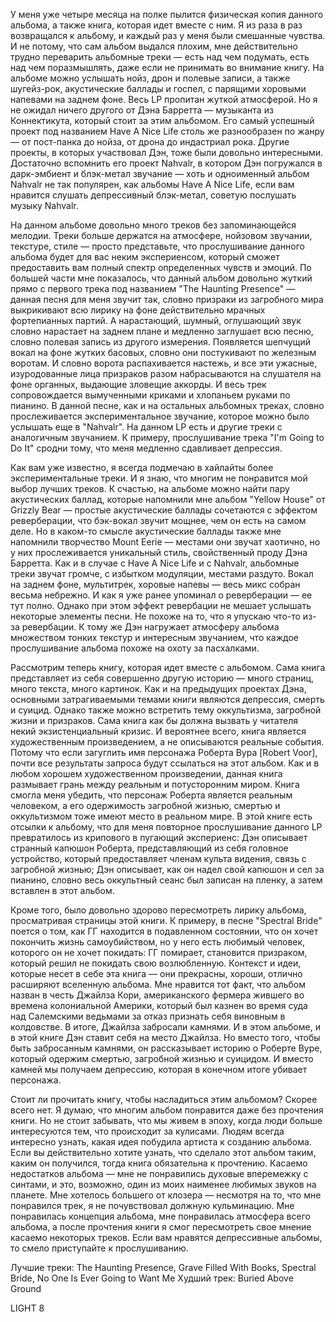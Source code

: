 У меня уже четыре месяца на полке пылится физическая копия данного альбома, а также книга, которая идет вместе с ним. Я из раза в раз возвращался к альбому, и каждый раз у меня были смешанные чувства. И не потому, что сам альбом выдался плохим, мне действительно трудно переварить альбомные треки — есть над чем подумать, есть над чем поразмышлять, даже если не принимать во внимание книгу. На альбоме можно услышать нойз, дрон и полевые записи, а также шугейз-рок, акустические баллады и госпел, с парящими хоровыми напевами на заднем фоне. Весь LP пропитан жуткой атмосферой. Но я не ожидал ничего другого от Дэна Барретта — музыканта из Коннектикута, который стоит за этим альбомом. Его самый успешный проект под названием Have A Nice Life столь же разнообразен по жанру — от пост-панка до нойза, от дрона до индастриал рока. Другие проекты, в которых участвовал Дэн, тоже были довольно интересными. Достаточно вспомнить его проект Nahvalr, в котором Дэн погружался в дарк-эмбиент и блэк-метал звучание — хоть и одноименный альбом Nahvalr не так популярен, как альбомы Have A Nice Life, если вам нравится слушать депрессивный блэк-метал, советую послушать музыку Nahvalr.

На данном альбоме довольно много треков без запоминающейся мелодии. Треки больше держатся на атмосфере, нойзовом звучании, текстуре, стиле — просто представьте, что прослушивание данного альбома будет для вас неким экспериенсом, который сможет предоставить вам полный спектр определенных чувств и эмоций. По большей части мне показалось, что данный альбом довольно жуткий прямо с первого трека под названием "The Haunting Presence" — данная песня для меня звучит так, словно призраки из загробного мира выкрикивают всю лирику на фоне действительно мрачных фортепианных партий. А нарастающий, шумный, оглушающий звук словно нарастает на заднем плане и медленно заглушает всю песню, словно полевая запись из другого измерения. Появляется шепчущий вокал на фоне жутких басовых, словно они постукивают по железным воротам. И словно ворота распахивается настежь, и все эти ужасные, изуродованные лица призраков разом набрасываются на слушателя на фоне органных, выдающие зловещие аккорды. И весь трек сопровождается вымученными криками и хлопаньем руками по пианино. В данной песне, как и на остальных альбомных треках, словно прослеживается экспериментальное звучание, которое можно было услышать еще в "Nahvalr". На данном LP есть и другие треки с аналогичным звучанием. К примеру, прослушивание трека "I'm Going to Do It" сродни тому, что меня медленно сдавливает депрессия.

Как вам уже известно, я всегда подмечаю в хайлайты более экспериментальные треки. И я знаю, что многим не понравится мой выбор лучших треков. К счастью, на альбоме можно найти пару акустических баллад, которые напомнили мне альбом "Yellow House" от Grizzly Bear — простые акустические баллады сочетаются с эффектом реверберации, что бэк-вокал звучит мощнее, чем он есть на самом деле. Но в каком-то смысле акустические баллады также мне напомнили творчество Mount Eerie — местами они звучат хаотично, но у них прослеживается уникальный стиль, свойственный проду Дэна Барретта. Как и в случае с Have A Nice Life и с Nahvalr, альбомные треки звучат громче, с избытком модуляции, местами раздуто. Вокал на заднем фоне, мультитрек, хоровые напевы — весь микс собран весьма небрежно. И как я уже ранее упоминал о реверберации — ее тут полно. Однако при этом эффект ревербации не мешает услышать некоторые элементы песни. Не похоже на то, что я упускаю что-то из-за ревербации. К тому же Дэн нагружает атмосферу альбома множеством тонких текстур и интересным звучанием, что каждое прослушивание альбома похоже на охоту за пасхалками.

Рассмотрим теперь книгу, которая идет вместе с альбомом. Сама книга представляет из себя совершенно другую историю — много страниц, много текста, много картинок. Как и на предыдущих проектах Дэна, основными затрагиваемыми темами книги являются депрессия, смерть и суицид. Однако также можно встретить тему оккультизма, загробной жизни и призраков. Сама книга как бы должна вызвать у читателя некий экзистенциальный кризис. И вероятнее всего, книга является художественным произведением, а не описываются реальные события. Потому что если загуглить имя персонажа Роберта Вура [Robert Voor], почти все результаты запроса будут ссылаться на этот альбом. Как и в любом хорошем художественном произведении, данная книга размывает грань между реальным и потусторонним миром. Книга смогла меня убедить, что персонаж Роберта является реальным человеком, а его одержимость загробной жизнью, смертью и оккультизмом тоже имеют место в реальном мире. В этой книге есть отсылки к альбому, что для меня повторное прослушивание данного LP превратилось из крипового в пугающий экспериенс: Дэн описывает странный капюшон Роберта, представляющий из себя головное устройство, который предоставляет членам культа видения, связь с загробной жизнью; Дэн описывает, как он надел свой капюшон и сел за пианино, словно весь оккультный сеанс был записан на пленку, а затем вставлен в этот альбом.

Кроме того, было довольно здорово пересмотреть лирику альбома, просматривая страницы этой книги. К примеру, в песне "Spectral Bride" поется о том, как ГГ находится в подавленном состоянии, что он хочет покончить жизнь самоубийством, но у него есть любимый человек, которого он не хочет покидать: ГГ помирает, становится призраком, который решил не покидать свою возлюбленную. Контекст и идеи, которые несет в себе эта книга — они прекрасны, хороши, отлично расширяют вселенную альбома. Мне нравится тот факт, что альбом назван в честь Джайлза Кори, американского фермера жившего во времена колониальной Америки, который был казнен во время суда над Салемскими ведьмами за отказ признать себя виновным в колдовстве. В итоге, Джайлза забросали камнями. И в этом альбоме, и в этой книге Дэн ставит себя на место Джайлза. Но вместо того, чтобы быть забросанным камнями, он рассказывает историю о Роберте Вуре, который одержим смертью, загробной жизнью и суицидом. И вместо камней мы получаем депрессию, которая в конечном итоге убивает персонажа.

Стоит ли прочитать книгу, чтобы насладиться этим альбомом? Скорее всего нет. Я думаю, что многим альбом понравится даже без прочтения книги. Но не стоит забывать, что мы живем в эпоху, когда люди больше интересуются тем, что происходит за кулисами. Людям всегда интересно узнать, какая идея побудила артиста к созданию альбома. Если вы действительно хотите узнать, что сделало этот альбом таким, каким он получился, тогда книга обязательна к прочтению. Касаемо недостатков альбома — мне не понравились духовые вперемежку с синтами, и это, возможно, один из моих наименее любимых звуков на планете. Мне хотелось большего от клозера — несмотря на то, что мне понравился трек, я не почувствовал должную кульминацию. Мне понравилась концепция альбома, мне понравилась атмосфера всего альбома, а после прочтения книги я смог пересмотреть свое мнение касаемо некоторых треков. Если вам нравятся депрессивные альбомы, то смело приступайте к прослушиванию.

Лучшие треки: The Haunting Presence, Grave Filled With Books, Spectral Bride, No One Is Ever Going to Want Me
Худший трек: Buried Above Ground

LIGHT 8
